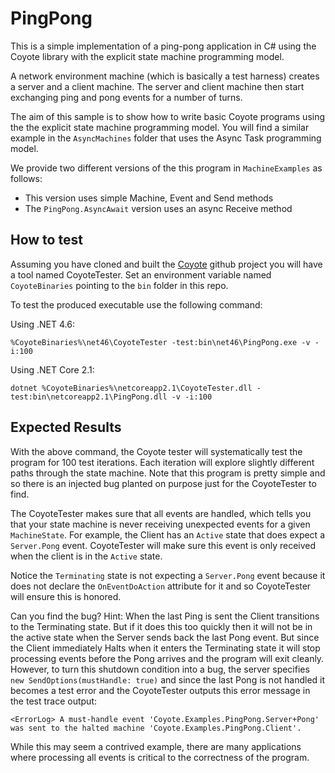 PingPong
========
This is a simple implementation of a ping-pong application in C# using the Coyote library with the explicit state machine programming model.

A network environment machine (which is basically a test harness) creates a server and a client machine. The server and client machine then start
exchanging ping and pong events for a number of turns.

The aim of this sample is to show how to write basic Coyote programs using the the explicit state machine programming model.  You will find a similar
example in the `AsyncMachines` folder that uses the Async Task programming model.

We provide two different versions of the this program in `MachineExamples`
as follows:

- This version uses simple Machine, Event and Send methods
- The `PingPong.AsyncAwait` version uses an async Receive method

## How to test

Assuming you have cloned and built the [Coyote](https://github.com/microsoft/coyote) github project you will have a tool named CoyoteTester.
Set an environment variable named `CoyoteBinaries` pointing to the
`bin` folder in this repo.

To test the produced executable use the following command:

Using .NET 4.6:
```
%CoyoteBinaries%\net46\CoyoteTester -test:bin\net46\PingPong.exe -v -i:100
```
Using .NET Core 2.1:
```
dotnet %CoyoteBinaries%\netcoreapp2.1\CoyoteTester.dll -test:bin\netcoreapp2.1\PingPong.dll -v -i:100
```

## Expected Results

With the above command, the Coyote tester will systematically test the program for 100 test iterations.  Each iteration will explore slightly different paths through the state machine.
Note that this program is pretty simple and so there is an injected bug planted on purpose just for the CoyoteTester to find.

The CoyoteTester makes sure that all events are handled, which tells you that your state machine
is never receiving unexpected events for a given `MachineState`.  For example, the Client has an
`Active` state that does expect a `Server.Pong` event.  CoyoteTester will make sure this event is
only received when the client is in the `Active` state.

Notice the `Terminating` state is not expecting a `Server.Pong` event because it does not declare
the `OnEventDoAction` attribute for it and so CoyoteTester will ensure this is honored.

Can you find the bug?  Hint: When the last Ping is sent the Client transitions to the Terminating state.
But if it does this too quickly then it will not be in the active state when the Server sends back the
last Pong event. But since the Client immediately Halts when it enters the Terminating state it will
stop processing events before the Pong arrives and the program will exit cleanly.  However, to turn
this shutdown condition into a bug, the server specifies `new SendOptions(mustHandle: true)` and since
the last Pong is not handled it becomes a test error and the CoyoteTester outputs this error message
in the test trace output:

```
<ErrorLog> A must-handle event 'Coyote.Examples.PingPong.Server+Pong' was sent to the halted machine 'Coyote.Examples.PingPong.Client'.
```

While this may seem a contrived example, there are many applications where processing
all events is critical to the correctness of the program.